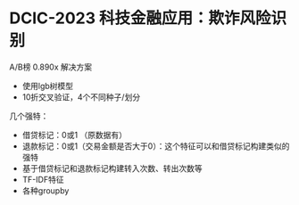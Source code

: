 # DCIC-2023 科技金融应用：欺诈风险识别
A/B榜 0.890x 解决方案

+ 使用lgb树模型
+ 10折交叉验证，4个不同种子/划分

几个强特：
+ 借贷标记：0或1 （原数据有）
+ 退款标记：0或1（交易金额是否大于0）：这个特征可以和借贷标记构建类似的强特
+ 基于借贷标记和退款标记构建转入次数、转出次数等
+ TF-IDF特征
+ 各种groupby
